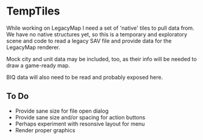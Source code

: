 # TempTiles

While working on LegacyMap I need a set of 'native' tiles to pull data from. We have no native structures yet, so this is a temporary and exploratory scene and code to read a legacy SAV file and provide data for the LegacyMap renderer.

Mock city and unit data may be included, too, as their info will be needed to draw a game-ready map.

BIQ data will also need to be read and probably exposed here.

## To Do

- Provide sane size for file open dialog
- Provide sane size and/or spacing for action buttons
- Perhaps experiment with resonsive layout for menu
- Render proper graphics
